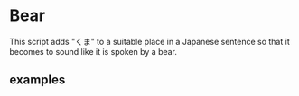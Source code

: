 # Bear
This script adds "くま" to a suitable place in a Japanese sentence so that it becomes to sound like it is spoken by a bear.

## examples
